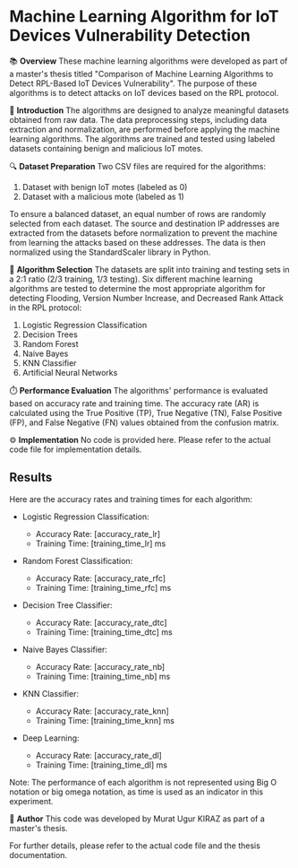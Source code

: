 # Machine Learning Algorithm for IoT Devices Vulnerability Detection

📚 **Overview**
These machine learning algorithms were developed as part of a master's thesis titled "Comparison of Machine Learning Algorithms to Detect RPL-Based IoT Devices Vulnerability". The purpose of these algorithms is to detect attacks on IoT devices based on the RPL protocol. 

📝 **Introduction**
The algorithms are designed to analyze meaningful datasets obtained from raw data. The data preprocessing steps, including data extraction and normalization, are performed before applying the machine learning algorithms. The algorithms are trained and tested using labeled datasets containing benign and malicious IoT motes.

🔍 **Dataset Preparation**
Two CSV files are required for the algorithms:
1. Dataset with benign IoT motes (labeled as 0)
2. Dataset with a malicious mote (labeled as 1)

To ensure a balanced dataset, an equal number of rows are randomly selected from each dataset. The source and destination IP addresses are extracted from the datasets before normalization to prevent the machine from learning the attacks based on these addresses. The data is then normalized using the StandardScaler library in Python.

🧩 **Algorithm Selection**
The datasets are split into training and testing sets in a 2:1 ratio (2/3 training, 1/3 testing). Six different machine learning algorithms are tested to determine the most appropriate algorithm for detecting Flooding, Version Number Increase, and Decreased Rank Attack in the RPL protocol:

1. Logistic Regression Classification
2. Decision Trees
3. Random Forest
4. Naive Bayes
5. KNN Classifier
6. Artificial Neural Networks

⏱️ **Performance Evaluation**
The algorithms' performance is evaluated based on accuracy rate and training time. The accuracy rate (AR) is calculated using the True Positive (TP), True Negative (TN), False Positive (FP), and False Negative (FN) values obtained from the confusion matrix.

⚙️ **Implementation**
No code is provided here. Please refer to the actual code file for implementation details.

## Results

Here are the accuracy rates and training times for each algorithm:

- Logistic Regression Classification:
  - Accuracy Rate: [accuracy_rate_lr]
  - Training Time: [training_time_lr] ms

- Random Forest Classification:
  - Accuracy Rate: [accuracy_rate_rfc]
  - Training Time: [training_time_rfc] ms

- Decision Tree Classifier:
  - Accuracy Rate: [accuracy_rate_dtc]
  - Training Time: [training_time_dtc] ms

- Naive Bayes Classifier:
  - Accuracy Rate: [accuracy_rate_nb]
  - Training Time: [training_time_nb] ms

- KNN Classifier:
  - Accuracy Rate: [accuracy_rate_knn]
  - Training Time: [training_time_knn] ms

- Deep Learning:
  - Accuracy Rate: [accuracy_rate_dl]
  - Training Time: [training_time_dl] ms

Note: The performance of each algorithm is not represented using Big O notation or big omega notation, as time is used as an indicator in this experiment.

📝 **Author**
This code was developed by Murat Ugur KIRAZ as part of a master's thesis.

For further details, please refer to the actual code file and the thesis documentation.